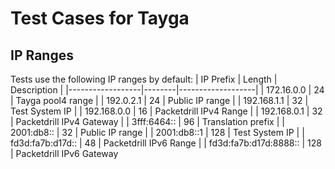 # Test Cases for Tayga


## IP Ranges

Tests use the following IP ranges by default:
| IP Prefix       | Length | Description       |
|------------------|--------|-------------------|
| 172.16.0.0 | 24 | Tayga pool4 range |
| 192.0.2.1 | 24 | Public IP range |
| 192.168.1.1 | 32 | Test System IP |
| 192.168.0.0 | 16 | Packetdrill IPv4 Range |
| 192.168.0.1 | 32 | Packetdrill IPv4 Gateway |
| 3fff:6464:: | 96 | Translation prefix |
| 2001:db8:: | 32 | Public IP range |
| 2001:db8::1 | 128 | Test System IP |
| fd3d:fa7b:d17d:: | 48 | Packetdrill IPv6 Range |
| fd3d:fa7b:d17d:8888:: | 128 | Packetdrill IPv6 Gateway